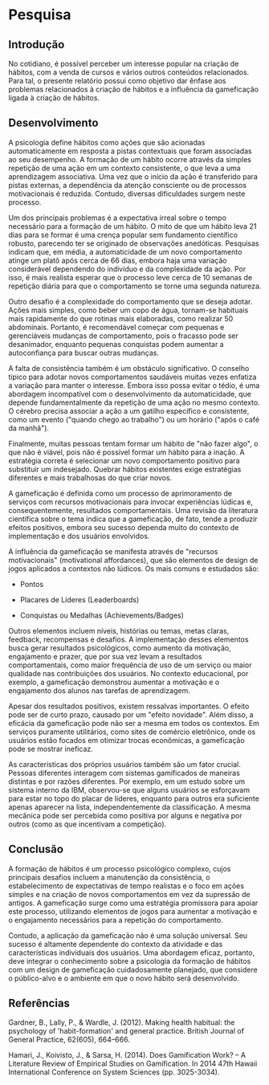 # Pesquisa

## Introdução

No cotidiano, é possível perceber um interesse popular na criação de hábitos, com a venda de cursos e vários outros conteúdos relacionados. Para tal, o presente relatório possui como objetivo dar ênfase aos problemas relacionados à criação de hábitos e a influência da gameficação ligada à criação de hábitos.

## Desenvolvimento

A psicologia define hábitos como ações que são acionadas automaticamente em resposta a pistas contextuais que foram associadas ao seu desempenho. A formação de um hábito ocorre através da simples repetição de uma ação em um contexto consistente, o que leva a uma aprendizagem associativa. Uma vez que o início da ação é transferido para pistas externas, a dependência da atenção consciente ou de processos motivacionais é reduzida. Contudo, diversas dificuldades surgem neste processo.

Um dos principais problemas é a expectativa irreal sobre o tempo necessário para a formação de um hábito. O mito de que um hábito leva 21 dias para se formar é uma crença popular sem fundamento científico robusto, parecendo ter se originado de observações anedóticas. Pesquisas indicam que, em média, a automaticidade de um novo comportamento atinge um platô após cerca de 66 dias, embora haja uma variação considerável dependendo do indivíduo e da complexidade da ação. Por isso, é mais realista esperar que o processo leve cerca de 10 semanas de repetição diária para que o comportamento se torne uma segunda natureza.

Outro desafio é a complexidade do comportamento que se deseja adotar. Ações mais simples, como beber um copo de água, tornam-se habituais mais rapidamente do que rotinas mais elaboradas, como realizar 50 abdominais. Portanto, é recomendável começar com pequenas e gerenciáveis mudanças de comportamento, pois o fracasso pode ser desanimador, enquanto pequenas conquistas podem aumentar a autoconfiança para buscar outras mudanças.

A falta de consistência também é um obstáculo significativo. O conselho típico para adotar novos comportamentos saudáveis muitas vezes enfatiza a variação para manter o interesse. Embora isso possa evitar o tédio, é uma abordagem incompatível com o desenvolvimento da automaticidade, que depende fundamentalmente da repetição de uma ação no mesmo contexto. O cérebro precisa associar a ação a um gatilho específico e consistente, como um evento ("quando chego ao trabalho") ou um horário ("após o café da manhã").

Finalmente, muitas pessoas tentam formar um hábito de "não fazer algo", o que não é viável, pois não é possível formar um hábito para a inação. A estratégia correta é selecionar um novo comportamento positivo para substituir um indesejado. Quebrar hábitos existentes exige estratégias diferentes e mais trabalhosas do que criar novos.

A gameficação é definida como um processo de aprimoramento de serviços com recursos motivacionais para invocar experiências lúdicas e, consequentemente, resultados comportamentais. Uma revisão da literatura científica sobre o tema indica que a gameficação, de fato, tende a produzir efeitos positivos, embora seu sucesso dependa muito do contexto de implementação e dos usuários envolvidos.

A influência da gameficação se manifesta através de "recursos motivacionais" (motivational affordances), que são elementos de design de jogos aplicados a contextos não lúdicos. Os mais comuns e estudados são:

- Pontos 

- Placares de Líderes (Leaderboards) 

- Conquistas ou Medalhas (Achievements/Badges) 

Outros elementos incluem níveis, histórias ou temas, metas claras, feedback, recompensas e desafios. A implementação desses elementos busca gerar resultados psicológicos, como aumento da motivação, engajamento e prazer, que por sua vez levam a resultados comportamentais, como maior frequência de uso de um serviço ou maior qualidade nas contribuições dos usuários. No contexto educacional, por exemplo, a gameficação demonstrou aumentar a motivação e o engajamento dos alunos nas tarefas de aprendizagem.

Apesar dos resultados positivos, existem ressalvas importantes. O efeito pode ser de curto prazo, causado por um "efeito novidade". Além disso, a eficácia da gameficação pode não ser a mesma em todos os contextos. Em serviços puramente utilitários, como sites de comércio eletrônico, onde os usuários estão focados em otimizar trocas econômicas, a gameficação pode se mostrar ineficaz.

As características dos próprios usuários também são um fator crucial. Pessoas diferentes interagem com sistemas gamificados de maneiras distintas e por razões diferentes. Por exemplo, em um estudo sobre um sistema interno da IBM, observou-se que alguns usuários se esforçavam para estar no topo do placar de líderes, enquanto para outros era suficiente apenas aparecer na lista, independentemente da classificação. A mesma mecânica pode ser percebida como positiva por alguns e negativa por outros (como as que incentivam a competição).

## Conclusão

A formação de hábitos é um processo psicológico complexo, cujos principais desafios incluem a manutenção da consistência, o estabelecimento de expectativas de tempo realistas e o foco em ações simples e na criação de novos comportamentos em vez da supressão de antigos. A gameficação surge como uma estratégia promissora para apoiar este processo, utilizando elementos de jogos para aumentar a motivação e o engajamento necessários para a repetição do comportamento.

Contudo, a aplicação da gameficação não é uma solução universal. Seu sucesso é altamente dependente do contexto da atividade e das características individuais dos usuários. Uma abordagem eficaz, portanto, deve integrar o conhecimento sobre a psicologia da formação de hábitos com um design de gameficação cuidadosamente planejado, que considere o público-alvo e o ambiente em que o novo hábito será desenvolvido.

## Referências

Gardner, B., Lally, P., & Wardle, J. (2012). Making health habitual: the psychology of 'habit-formation' and general practice. British Journal of General Practice, 62(605), 664–666.

Hamari, J., Koivisto, J., & Sarsa, H. (2014). Does Gamification Work? – A Literature Review of Empirical Studies on Gamification. In 2014 47th Hawaii International Conference on System Sciences (pp. 3025-3034).
